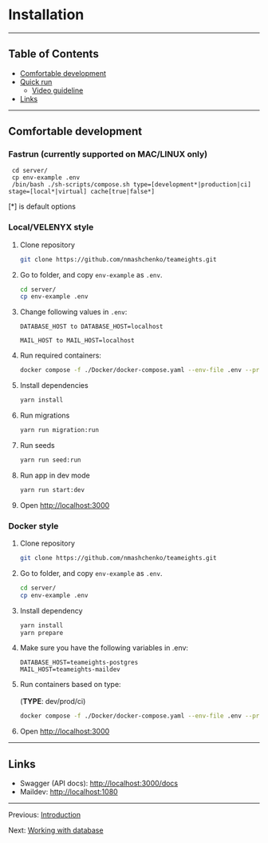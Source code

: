 # Installation

---

## Table of Contents <!-- omit in toc -->

- [Comfortable development](#comfortable-development)
- [Quick run](#quick-run)
  - [Video guideline](#video-guideline)
- [Links](#links)

---

## Comfortable development

### Fastrun (currently supported on MAC/LINUX only)
   ```
    cd server/
    cp env-example .env
    /bin/bash ./sh-scripts/compose.sh type=[development*|production|ci] stage=[local*|virtual] cache[true|false*]
   ```
[*] is default options

### Local/VELENYX style
1. Clone repository

   ```bash
   git clone https://github.com/nmashchenko/teameights.git
   ```

2. Go to folder, and copy `env-example` as `.env`.

   ```bash
   cd server/
   cp env-example .env
   ```

3. Change following values in `.env`:
    ```
    DATABASE_HOST to DATABASE_HOST=localhost
    
    MAIL_HOST to MAIL_HOST=localhost
    ```

4. Run required containers:
   ```bash
   docker compose -f ./Docker/docker-compose.yaml --env-file .env --profile local-development up -d
   ```

5. Install dependencies

   ```bash
   yarn install
   ```

6. Run migrations

   ```bash
   yarn run migration:run
   ```

7. Run seeds

   ```bash
   yarn run seed:run
   ```

8. Run app in dev mode

   ```bash
   yarn run start:dev
   ```

9. Open <http://localhost:3000>

### Docker style
1. Clone repository

   ```bash
   git clone https://github.com/nmashchenko/teameights.git
   ```

2. Go to folder, and copy `env-example` as `.env`.

   ```bash
   cd server/
   cp env-example .env
   ```
3. Install dependency
   ```bash
   yarn install
   yarn prepare
   ```
   
4. Make sure you have the following variables in .env:
    ```
    DATABASE_HOST=teameights-postgres
    MAIL_HOST=teameights-maildev
    ```

5. Run containers based on type: <br>
    <br>
    (**TYPE**: dev/prod/ci)
    ```bash
    docker compose -f ./Docker/docker-compose.yaml --env-file .env --profile virtual-development up -d
    ```

6. Open <http://localhost:3000>

---

## Links

- Swagger (API docs): <http://localhost:3000/docs>
- Maildev: <http://localhost:1080>

---

Previous: [Introduction](introduction.md)

Next: [Working with database](database.md)
